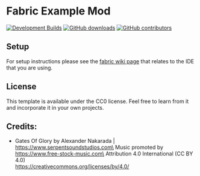 # Fabric Example Mod

[![Development Builds](https://github.com/JulianWww/StoppableSound-fabric/workflows/Development%20Builds/badge.svg)](https://github.com/JulianWww/StoppableSound-fabric/actions?query=workflow%3A%22Development+Builds%22)
[![GitHub downloads](https://img.shields.io/github/downloads/JulianWww/StoppableSound-fabric/total?label=Github%20downloads&logo=github)](https://github.com/JulianWww/StoppableSound-fabric/releases)
[![GitHub contributors](https://img.shields.io/github/contributors/JulianWww/StoppableSound-fabric?label=Contributors&logo=github)](https://github.com/JulianWww/StoppableSound-fabric/graphs/contributors)

## Setup

For setup instructions please see the [fabric wiki page](https://fabricmc.net/wiki/tutorial:setup) that relates to the IDE that you are using.

## License

This template is available under the CC0 license. Feel free to learn from it and incorporate it in your own projects.

## Credits:
* Gates Of Glory by Alexander Nakarada | https://www.serpentsoundstudios.com\
  Music promoted by https://www.free-stock-music.com\
  Attribution 4.0 International (CC BY 4.0)\
  https://creativecommons.org/licenses/by/4.0/
